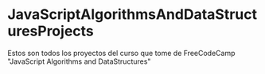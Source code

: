 # JavaScriptAlgorithmsAndDataStructuresProjects
Estos son todos los proyectos del curso que tome de FreeCodeCamp "JavaScript Algorithms and DataStructures"
